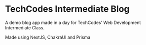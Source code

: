 # TechCodes Intermediate Blog

A demo blog app made in a day for TechCodes' Web Development Intermediate Class.

Made using NextJS, ChakraUI and Prisma
